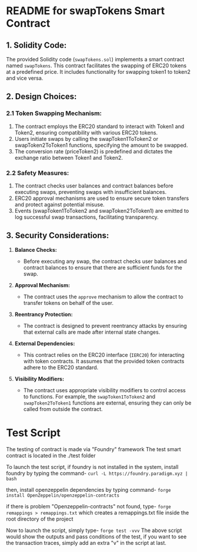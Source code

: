 # README for swapTokens Smart Contract

## 1. Solidity Code:

The provided Solidity code (`swapTokens.sol`) implements a smart contract named `swapTokens`. This contract facilitates the swapping of ERC20 tokens at a predefined price. It includes functionality for swapping token1 to token2 and vice versa.

## 2. Design Choices:

### 2.1 Token Swapping Mechanism:
1. The contract employs the ERC20 standard to interact with Token1 and Token2, ensuring compatibility with various ERC20 tokens.  
2. Users initiate swaps by calling the swapToken1ToToken2 or swapToken2ToToken1 functions, specifying the amount to be swapped.  
3. The conversion rate (priceToken2) is predefined and dictates the exchange ratio between Token1 and Token2.

### 2.2 Safety Measures:
1. The contract checks user balances and contract balances before executing swaps, preventing swaps with insufficient balances.   
2. ERC20 approval mechanisms are used to ensure secure token transfers and protect against potential misuse.   
3. Events (swapToken1ToToken2 and swapToken2ToToken1) are emitted to log successful swap transactions, facilitating transparency.   

## 3. Security Considerations:

1. **Balance Checks:**
    - Before executing any swap, the contract checks user balances and contract balances to ensure that there are sufficient funds for the swap.

2. **Approval Mechanism:**
    - The contract uses the `approve` mechanism to allow the contract to transfer tokens on behalf of the user.

3. **Reentrancy Protection:**
    - The contract is designed to prevent reentrancy attacks by ensuring that external calls are made after internal state changes.

4. **External Dependencies:**
    - This contract relies on the ERC20 interface (`IERC20`) for interacting with token contracts. It assumes that the provided token contracts adhere to the ERC20 standard.

5. **Visibility Modifiers:**
    - The contract uses appropriate visibility modifiers to control access to functions. For example, the `swapToken1ToToken2` and `swapToken2ToToken1` functions are external, ensuring they can only be called from outside the contract.

# Test Script

The testing of contract is made via "Foundry" framework
The test smart contract is located in the ./test folder 

To launch the test script, if foundry is not installed in the system, install foundry by typing the command-
`curl -L https://foundry.paradigm.xyz | bash`

then, install openzeppelin dependencies by typing command-
`forge install OpenZeppelin/openzeppelin-contracts`

if there is problem "Openzeppelin-contracts" not found, type- 
`forge remappings > remappings.txt`
which creates a remappings.txt file inside the root directory of the project

Now to launch the script, simply type-
`forge test -vvv`
The above script would show the outputs and pass conditions of the test, if you want to see the transaction traces, simply add an extra "v" in the script at last.